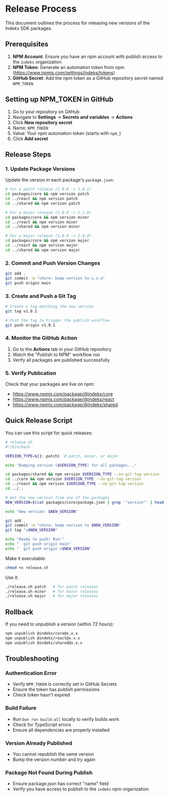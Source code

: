 # Release Process

This document outlines the process for releasing new versions of the Indeks SDK packages.

## Prerequisites

1. **NPM Account**: Ensure you have an npm account with publish access to the `indeks` organization
2. **NPM Token**: Generate an automation token from npm (https://www.npmjs.com/settings/indeks/tokens)
3. **GitHub Secret**: Add the npm token as a GitHub repository secret named `NPM_TOKEN`

## Setting up NPM_TOKEN in GitHub

1. Go to your repository on GitHub
2. Navigate to **Settings** → **Secrets and variables** → **Actions**
3. Click **New repository secret**
4. Name: `NPM_TOKEN`
5. Value: Your npm automation token (starts with `npm_`)
6. Click **Add secret**

## Release Steps

### 1. Update Package Versions

Update the version in each package's `package.json`:

```bash
# For a patch release (1.0.0 -> 1.0.1)
cd packages/core && npm version patch
cd ../react && npm version patch
cd ../shared && npm version patch

# For a minor release (1.0.0 -> 1.1.0)
cd packages/core && npm version minor
cd ../react && npm version minor
cd ../shared && npm version minor

# For a major release (1.0.0 -> 2.0.0)
cd packages/core && npm version major
cd ../react && npm version major
cd ../shared && npm version major
```

### 2. Commit and Push Version Changes

```bash
git add .
git commit -m "chore: bump version to x.x.x"
git push origin main
```

### 3. Create and Push a Git Tag

```bash
# Create a tag matching the new version
git tag v1.0.1

# Push the tag to trigger the publish workflow
git push origin v1.0.1
```

### 4. Monitor the GitHub Action

1. Go to the **Actions** tab in your GitHub repository
2. Watch the "Publish to NPM" workflow run
3. Verify all packages are published successfully

### 5. Verify Publication

Check that your packages are live on npm:
- https://www.npmjs.com/package/@indeks/core
- https://www.npmjs.com/package/@indeks/react
- https://www.npmjs.com/package/@indeks/shared

## Quick Release Script

You can use this script for quick releases:

```bash
# release.sh
#!/bin/bash

VERSION_TYPE=${1:-patch}  # patch, minor, or major

echo "Bumping version ($VERSION_TYPE) for all packages..."

cd packages/shared && npm version $VERSION_TYPE --no-git-tag-version
cd ../core && npm version $VERSION_TYPE --no-git-tag-version
cd ../react && npm version $VERSION_TYPE --no-git-tag-version
cd ../..

# Get the new version from one of the packages
NEW_VERSION=$(cat packages/core/package.json | grep '"version"' | head -1 | awk -F: '{ print $2 }' | sed 's/[", ]//g')

echo "New version: $NEW_VERSION"

git add .
git commit -m "chore: bump version to $NEW_VERSION"
git tag "v$NEW_VERSION"

echo "Ready to push! Run:"
echo "  git push origin main"
echo "  git push origin v$NEW_VERSION"
```

Make it executable:
```bash
chmod +x release.sh
```

Use it:
```bash
./release.sh patch   # for patch releases
./release.sh minor   # for minor releases
./release.sh major   # for major releases
```

## Rollback

If you need to unpublish a version (within 72 hours):

```bash
npm unpublish @indeks/core@x.x.x
npm unpublish @indeks/react@x.x.x
npm unpublish @indeks/shared@x.x.x
```

## Troubleshooting

### Authentication Error
- Verify `NPM_TOKEN` is correctly set in GitHub Secrets
- Ensure the token has publish permissions
- Check token hasn't expired

### Build Failure
- Run `bun run build:all` locally to verify builds work
- Check for TypeScript errors
- Ensure all dependencies are properly installed

### Version Already Published
- You cannot republish the same version
- Bump the version number and try again

### Package Not Found During Publish
- Ensure package.json has correct "name" field
- Verify you have access to publish to the `indeks` npm organization
